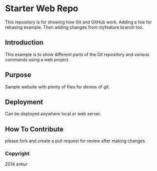 # Starter Web Repo

This repository is for showing how Git and GitHub work. Adding a line for rebasing example.
Then adding changes from myfeature branch too.

## Introduction

This example is to show different parts of the Git repository and various commands using a web project.

## Purpose

Sample website with plenty of files for demos of git.

## Deployment
Can be deployed anywhere local or web server.

## How To Contribute
please fork and create a pull request for review after making changes

### Copyright

2014 ankur
